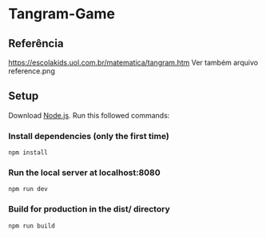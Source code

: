 # Tangram-Game

## Referência
https://escolakids.uol.com.br/matematica/tangram.htm
Ver também arquivo reference.png

## Setup
Download [Node.js](https://nodejs.org/en/download/).
Run this followed commands:

### Install dependencies (only the first time)

```
npm install
```

### Run the local server at localhost:8080

```
npm run dev
```

### Build for production in the dist/ directory

```
npm run build
```
